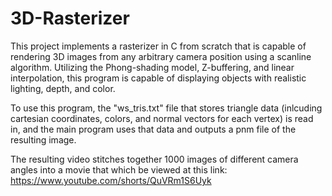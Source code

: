 # 3D-Rasterizer

This project implements a rasterizer in C from scratch that is capable of rendering 3D images from any arbitrary camera position using a scanline algorithm. Utilizing the Phong-shading model, Z-buffering, and linear interpolation, this program is capable of displaying objects with realistic lighting, depth, and color. 

To use this program, the "ws_tris.txt" file that stores triangle data (inlcuding cartesian coordinates, colors, and normal vectors for each vertex) is read in, and the main program uses that data and outputs a pnm file of the resulting image.

The resulting video stitches together 1000 images of different camera angles into a movie that which be viewed at this link:
https://www.youtube.com/shorts/QuVRm1S6Uyk
